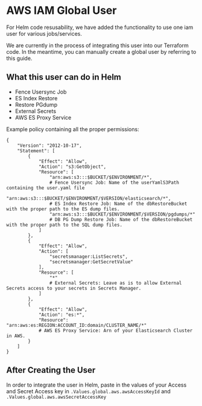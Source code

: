 # AWS IAM Global User

For Helm code resusability, we have added the functionality to use one iam user for various jobs/services.

We are currently in the process of integrating this user into our Terraform code. In the meantime, you can manually create a global user by referring to this guide.

## What this user can do in Helm
- Fence Usersync Job
- ES Index Restore
- Restore PGdump
- External Secrets
- AWS ES Proxy Service



Example policy containing all the proper permissions:
```
{
    "Version": "2012-10-17",
    "Statement": [
        {
            "Effect": "Allow",
            "Action": "s3:GetObject",
            "Resource": [
                "arn:aws:s3:::$BUCKET/$ENVIRONMENT/*",  
                # Fence Usersync Job: Name of the userYamlS3Path containing the user.yaml file
                "arn:aws:s3:::$BUCKET/$ENVIRONMENT/$VERSION/elasticsearch/*",  
                # ES Index Restore Job: Name of the dbRestoreBucket with the proper path to the ES dump files.
                "arn:aws:s3:::$BUCKET/$ENVIRONMENT/$VERSION/pgdumps/*"  
                # DB PG Dump Restore Job: Name of the dbRestoreBucket with the proper path to the SQL dump files.
            ]
        },
        {
            "Effect": "Allow",
            "Action": [
                "secretsmanager:ListSecrets",
                "secretsmanager:GetSecretValue"
            ],
            "Resource": [
                "*" 
                # External Secrets: Leave as is to allow External Secrets access to your secrets in Secrets Manager.
            ]
        },
        {
            "Effect": "Allow",
            "Action": "es:*",
            "Resource": "arn:aws:es:REGION:ACCOUNT_ID:domain/CLUSTER_NAME/*" 
            # AWS ES Proxy Service: Arn of your Elasticsearch Cluster in AWS.
        }
    ]
}
```

## After Creating the User
In order to integrate the user in Helm, paste in the values of your Access and Secret Access key in `.Values.global.aws.awsAccessKeyId` and `.Values.global.aws.awsSecretAccessKey`